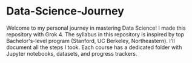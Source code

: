 # Data-Science-Journey
Welcome to my personal journey in mastering Data Science! I made this repository with Grok 4. The syllabus in this repository is inspired by top Bachelor's-level program (Stanford, UC Berkeley, Northeastern). I'll document all the steps I took. Each course has a dedicated folder with Jupyter notebooks, datasets, and progress trackers.
